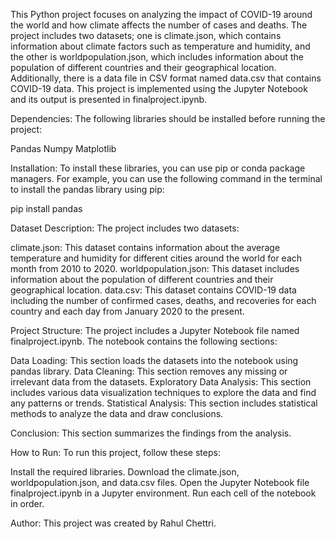 This Python project focuses on analyzing the impact of COVID-19 around the world and how climate affects the number of cases and deaths. The project includes two datasets; one is climate.json, which contains information about climate factors such as temperature and humidity, and the other is worldpopulation.json, which includes information about the population of different countries and their geographical location. Additionally, there is a data file in CSV format named data.csv that contains COVID-19 data. This project is implemented using the Jupyter Notebook and its output is presented in finalproject.ipynb.

Dependencies:
The following libraries should be installed before running the project:

Pandas
Numpy
Matplotlib


Installation:
To install these libraries, you can use pip or conda package managers. For example, you can use the following command in the terminal to install the pandas library using pip:

pip install pandas

Dataset Description:
The project includes two datasets:

climate.json: This dataset contains information about the average temperature and humidity for different cities around the world for each month from 2010 to 2020.
worldpopulation.json: This dataset includes information about the population of different countries and their geographical location.
data.csv: This dataset contains COVID-19 data including the number of confirmed cases, deaths, and recoveries for each country and each day from January 2020 to the present.

Project Structure:
The project includes a Jupyter Notebook file named finalproject.ipynb. The notebook contains the following sections:

Data Loading: This section loads the datasets into the notebook using pandas library.
Data Cleaning: This section removes any missing or irrelevant data from the datasets.
Exploratory Data Analysis: This section includes various data visualization techniques to explore the data and find any patterns or trends.
Statistical Analysis: This section includes statistical methods to analyze the data and draw conclusions.

Conclusion: This section summarizes the findings from the analysis.

How to Run:
To run this project, follow these steps:

Install the required libraries.
Download the climate.json, worldpopulation.json, and data.csv files.
Open the Jupyter Notebook file finalproject.ipynb in a Jupyter environment.
Run each cell of the notebook in order.

Author:
This project was created by Rahul Chettri.
